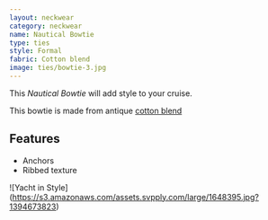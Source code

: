```yaml
---
layout: neckwear
category: neckwear
name: Nautical Bowtie
type: ties
style: Formal
fabric: Cotton blend
image: ties/bowtie-3.jpg
---
```


This *Nautical Bowtie* will add style to your cruise.

This bowtie is made from antique [cotton blend](http://en.wikipedia.org/wiki/Weaving)

## Features

- Anchors
- Ribbed texture

![Yacht in Style] (https://s3.amazonaws.com/assets.svpply.com/large/1648395.jpg?1394673823)



